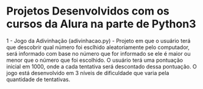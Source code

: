 # Projetos Desenvolvidos com os cursos da Alura na parte de Python3
1 - Jogo da Adivinhação (adivinhacao.py) - Projeto em que o usuário terá que descobrir qual número foi esclhido aleatoriamente pelo computador, será informado com base no número que for informado se ele é maior ou menor que o número que foi escolhido. O usuário terá uma pontuação inicial em 1000, onde a cada tentativa será descontado dessa pontuação. O jogo está desenvolvido em 3 níveis de dificuldade que varia pela quantidade de tentativas.


